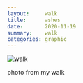 ```yaml
---
layout:     walk
title:      ashes
date:       2020-11-19
summary:    walk
categories: graphic
---
```


![walk](https://i.imgur.com/NFxyKuT.jpg)

photo from my walk
